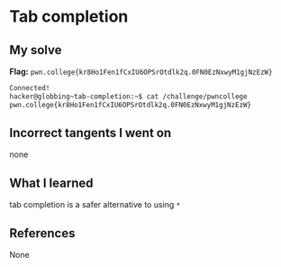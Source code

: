 # Tab completion

## My solve
**Flag:** `pwn.college{kr8Ho1Fen1fCxIU6OPSrOtdlk2q.0FN0EzNxwyM1gjNzEzW}`

```bash
Connected!
hacker@globbing~tab-completion:~$ cat /challenge/pwncollege​
pwn.college{kr8Ho1Fen1fCxIU6OPSrOtdlk2q.0FN0EzNxwyM1gjNzEzW}
```

## Incorrect tangents I went on
none

## What I learned
tab completion is a safer alternative to using `*`

## References 
None  
